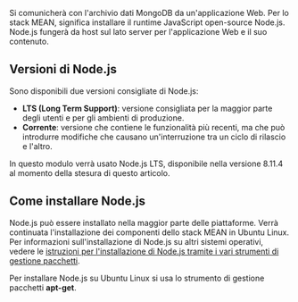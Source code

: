 Si comunicherà con l'archivio dati MongoDB da un'applicazione Web. Per lo stack MEAN, significa installare il runtime JavaScript open-source Node.js. Node.js fungerà da host sul lato server per l'applicazione Web e il suo contenuto.

## <a name="nodejs-versions"></a>Versioni di Node.js

Sono disponibili due versioni consigliate di Node.js:

- **LTS (Long Term Support)**: versione consigliata per la maggior parte degli utenti e per gli ambienti di produzione.
- **Corrente**: versione che contiene le funzionalità più recenti, ma che può introdurre modifiche che causano un'interruzione tra un ciclo di rilascio e l'altro.

In questo modulo verrà usato Node.js LTS, disponibile nella versione 8.11.4 al momento della stesura di questo articolo.

## <a name="how-to-install-nodejs"></a>Come installare Node.js

Node.js può essere installato nella maggior parte delle piattaforme. Verrà continuata l'installazione dei componenti dello stack MEAN in Ubuntu Linux. Per informazioni sull'installazione di Node.js su altri sistemi operativi, vedere le [istruzioni per l'installazione di Node.js tramite i vari strumenti di gestione pacchetti](https://nodejs.org/en/download/package-manager/).

Per installare Node.js su Ubuntu Linux si usa lo strumento di gestione pacchetti **apt-get**.